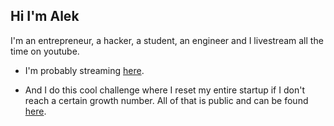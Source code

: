 <!--**AlekTurkmen/alekturkmen** is a ✨ _special_ ✨ repository because its `README.md` (this file) appears on your GitHub profile.-->
## Hi I'm Alek

I'm an entrepreneur, a hacker, a student, an engineer and I livestream all the time on youtube. 

- I'm probably streaming [here](https://www.youtube.com/@alekturkmen/streams).
    
- And I do this cool challenge where I reset my entire startup if I don't reach a certain growth number. All of that is public and can be found [here](https://alekturkmen.notion.site/100-Users-7-Days-Alek-Turkmen-1360c1259cce80aa95ebd4dabd8c379f?pvs=4).
